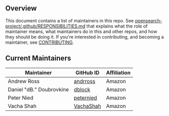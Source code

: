 ## Overview

This document contains a list of maintainers in this repo. See [opensearch-project/.github/RESPONSIBILITIES.md](https://github.com/opensearch-project/.github/blob/main/RESPONSIBILITIES.md#maintainer-responsibilities) that explains what the role of maintainer means, what maintainers do in this and other repos, and how they should be doing it. If you're interested in contributing, and becoming a maintainer, see [CONTRIBUTING](CONTRIBUTING.md).

## Current Maintainers

| Maintainer               | GitHub ID                                 | Affiliation |
| ------------------------ | ----------------------------------------- | ----------- |
| Andrew Ross              | [andrross](https://github.com/andrross)   | Amazon      |
| Daniel "dB." Doubrovkine | [dblock](https://github.com/dblock)       | Amazon      |
| Peter Nied               | [peternied](https://github.com/peternied) | Amazon      |
| Vacha Shah               | [VachaShah](https://github.com/VachaShah) | Amazon      |
